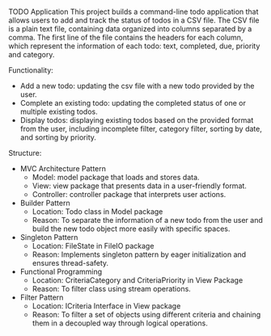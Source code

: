 ﻿TODO Application
This project builds a command-line todo application that allows users to add and track the status of todos in a CSV file. The CSV file is a plain text file, containing data organized into columns separated by a comma. The first line of the file contains the headers for each column, which represent the information of each todo: text, completed, due, priority and category. 


Functionality:
* Add a new todo: updating the csv file with a new todo provided by the user.
* Complete an existing todo: updating the completed status of one or multiple existing todos.
* Display todos: displaying existing todos based on the provided format from the user, including incomplete filter, category filter, sorting by date, and sorting by priority.


Structure:
* MVC Architecture Pattern
   * Model:  model package that loads and stores data.
   * View:  view package that presents data in a user-friendly format.
   * Controller:  controller package that interprets user actions.
* Builder Pattern
   * Location: Todo class in Model package
   * Reason: To separate the information of a new todo from the user and build the new todo object more easily with specific spaces.
* Singleton Pattern
   * Location: FileState in FileIO package
   * Reason: Implements singleton pattern by eager initialization and ensures thread-safety.
* Functional Programming
   * Location: CriteriaCategory and CriteriaPriority in View Package
   * Reason: To filter class using stream operations.
* Filter Pattern
   * Location:  ICriteria Interface in View package
   * Reason:  To filter a set of objects using different criteria and chaining them in a decoupled way through logical operations.